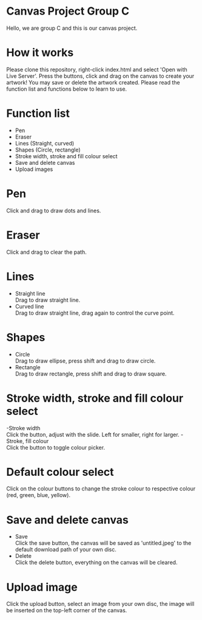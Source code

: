 # Canvas Project Group C
Hello, we are group C and this is our canvas project.
# How it works
Please clone this repository, right-click index.html and select 'Open with Live Server'.
Press the buttons, click and drag on the canvas to create your artwork!
You may save or delete the artwork created.
Please read the function list and functions below to learn to use.
# Function list
- Pen
- Eraser
- Lines (Straight, curved)
- Shapes (Circle, rectangle)
- Stroke width, stroke and fill colour select
- Save and delete canvas
- Upload images
# Pen
Click and drag to draw dots and lines.
# Eraser
Click and drag to clear the path.
# Lines
- Straight line<br>
Drag to draw straight line.
- Curved line<br>
Drag to draw straight line, drag again to control the curve point.
# Shapes
- Circle<br>
Drag to draw ellipse, press shift and drag to draw circle.
- Rectangle<br>
Drag to draw rectangle, press shift and drag to draw square.
# Stroke width, stroke and fill colour select
-Stroke width<br>
Click the button, adjust with the slide. Left for smaller, right for larger.
-Stroke, fill colour<br>
Click the button to toggle colour picker.
# Default colour select
Click on the colour buttons to change the stroke colour to respective colour (red, green, blue, yellow).
# Save and delete canvas
- Save<br>
Click the save button, the canvas will be saved as 'untitled.jpeg' to the default download path of your own disc.
- Delete<br>
Click the delete button, everything on the canvas will be cleared.
# Upload image
Click the upload button, select an image from your own disc, the image will be inserted on the top-left corner of the canvas.
